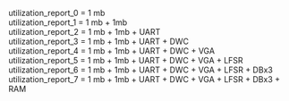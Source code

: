 
utilization_report_0 = 1 mb  
utilization_report_1 = 1 mb + 1mb  
utilization_report_2 = 1 mb + 1mb + UART  
utilization_report_3 = 1 mb + 1mb + UART + DWC    
utilization_report_4 = 1 mb + 1mb + UART + DWC + VGA  
utilization_report_5 = 1 mb + 1mb + UART + DWC + VGA + LFSR  
utilization_report_6 = 1 mb + 1mb + UART + DWC + VGA + LFSR + DBx3  
utilization_report_7 = 1 mb + 1mb + UART + DWC + VGA + LFSR + DBx3 + RAM  
